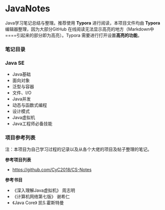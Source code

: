 # JavaNotes
Java学习笔记总结与整理。推荐使用 **Typora** 进行阅读，本项目文件均由 **Typora** 编辑器整理，因为大部分GitHub 在线阅读无法显示高亮的地方（Markdown中====引起来的部分即为高亮）。Typora 需要进行打开设置**高亮的功能**。



### 笔记目录

### Java SE

- Java基础
- 面向对象
- 泛型与容器
- 文件、I/O
- Java并发
- 动态与函数式编程
- 设计模式
- Java虚拟机
- Java工程师必备技能











### 项目参考列表

注：本项目为自己学习过程的记录以及从各个大佬的项目及帖子整理的笔记。


**参考项目列表**
- https://github.com/CyC2018/CS-Notes


**参考书目**
- 《深入理解Java虚拟机》 周志明
- 《计算机网络第七版》 谢希仁
- 《Java Core》 凯S.霍斯特曼



